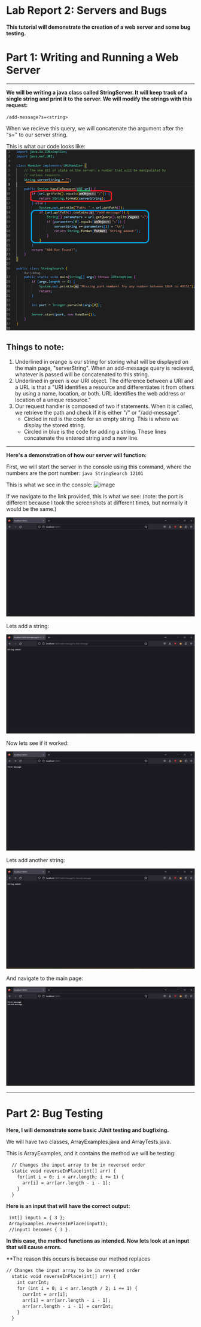 # Lab Report 2: Servers and Bugs

**This tutorial will demonstrate the creation of a web server and some bug testing.**

# Part 1: Writing and Running a Web Server

---

**We will be writing a java class called StringServer. It will keep track of a single string and print it to the server. We will modify the strings with this request:**

``/add-message?s=<string>``

When we recieve this query, we will concatenate the argument after the "s=" to our server string.

This is what our code looks like:
![image](stringServer.png)

## Things to note:

1. Underlined in orange is our string for storing what will be displayed on the main page, "serverString". 
   When an add-message query is recieved, whatever is passed will be concatenated to this string.
2. Underlined in green is our URI object. The difference between a URI and a URL is that a 
   "URI identifies a resource and differentiates it from others by using a name, location, or both. 
   URL identifies the web address or location of a unique resource."
3. Our request handler is composed of two if statements. When it is called, we retrieve the path and 
   check if it is either "/" or "/add-message". 
   - Circled in red is the code for an empty string. This is where we display the stored string.
   - Circled in blue is the code for adding a string. These lines concatenate the entered string and a new line.
---
 **Here's a demonstration of how our server will function:**
 
First, we will start the server in the console using this command, where the numbers are the port number: ``java StringSearch 12101``
 
This is what we see in the console:
![image](https://user-images.githubusercontent.com/110416337/214997721-3c31b211-2d32-4a96-96e3-292cba58a3e0.png)
   
If we navigate to the link provided, this is what we see:
(note: the port is different because I took the screenshots at different times, but normally it would be the same.) 

 ![image](emptyPage.png)
 
 Lets add a string:
 
 ![image](firstMessage.png)
 
 Now lets see if it worked:
 
 ![image](firstMessageMainPage.png)
 
 Lets add another string:
 
 ![image](secondMessage.png)
 
 And navigate to the main page:
 
 ![image](secondMessageMainPage.png)
 
 
 
---

# Part 2: Bug Testing

**Here, I will demonstrate some basic JUnit testing and bugfixing.**

We will have two classes, ArrayExamples.java and ArrayTests.java. 

This is ArrayExamples, and it contains the method we will be testing:

```
  // Changes the input array to be in reversed order
  static void reverseInPlace(int[] arr) {
    for(int i = 0; i < arr.length; i += 1) {
      arr[i] = arr[arr.length - i - 1];
    }
  }
```

**Here is an input that will have the correct output:**
```
 int[] input1 = { 3 };
 ArrayExamples.reverseInPlace(input1);
 //input1 becomes { 3 }.
 ```

**In this case, the method functions as intended. Now lets look at an input that will cause errors.**

**The reason this occurs is because our method replaces 
``` 
// Changes the input array to be in reversed order
  static void reverseInPlace(int[] arr) {
    int currInt;
    for (int i = 0; i < arr.length / 2; i += 1) {
      currInt = arr[i];
      arr[i] = arr[arr.length - i - 1];
      arr[arr.length - i - 1] = currInt;
    }
  }
  ```








